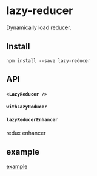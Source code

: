 # lazy-reducer
Dynamically load reducer.

## Install
```
npm install --save lazy-reducer
```
## API

#### `<LazyReducer />`

#### `withLazyReducer`

#### `lazyReducerEnhancer`
redux enhancer

## example
[example](./example)
